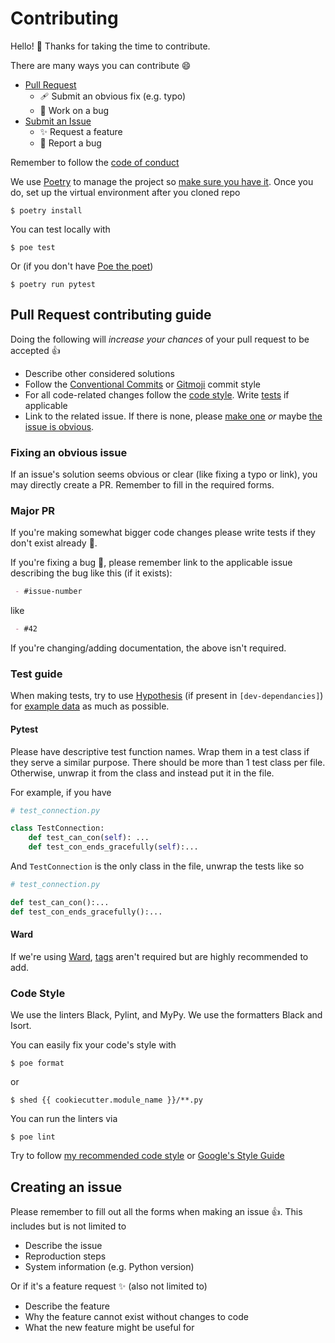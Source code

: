 # Contributing

Hello! :wave: Thanks for taking the time to contribute.

There are many ways you can contribute :smile:

 - [Pull Request](#pr)
   - 🩹 Submit an obvious fix (e.g. typo)
   - :memo: Work on a bug
 - [Submit an Issue](#issue)
   - :sparkles: Request a feature
   - :bug: Report a bug

Remember to follow the [code of conduct](./CODE_OF_CONDUCT.md)

We use [Poetry](https://python-poetry.org) to manage the project so [make sure you have it](https://python-poetry.org/docs/#installation). Once you do, set up the virtual environment after you cloned repo

```
$ poetry install
```

You can test locally with

```
$ poe test
```

Or (if you don't have [Poe the poet](https://github.com/nat-n/poethepoet))

```
$ poetry run pytest
```

<h2 id="pr">Pull Request contributing guide</h2>

Doing the following will *increase your chances* of your pull request to be accepted :+1:

 - Describe other considered solutions
 - Follow the [Conventional Commits](https://www.conventionalcommits.org/en/v1.0.0/) or [Gitmoji](https://gitmoji.dev) commit style
 - For all code-related changes follow the [code style](#cs). Write [tests](#test-guide) if applicable
 - Link to the related issue. If there is none, please [make one](#issue) *or* maybe [the issue is obvious](#minor-pr).

<h3 id="minor-pr">Fixing an obvious issue</h3>

If an issue's solution seems obvious or clear (like fixing a typo or link), you may directly create a PR. Remember to fill in the required forms.

<h3 id="major-pr">Major PR</h3>

If you're making somewhat bigger code changes please write tests if they don't exist already :test_tube:.

If you're fixing a bug :bug:, please remember link to the applicable issue describing the bug like this (if it exists):

```md
 - #issue-number
```

like

```md
 - #42
```

If you're changing/adding documentation, the above isn't required.


### Test guide

When making tests, try to use [Hypothesis](https://hypothesis.works) (if present in `[dev-dependancies]`) for [example data](https://hypothesis.readthedocs.io/en/latest/data.html) as much as possible.

#### Pytest

Please have descriptive test function names. Wrap them in a test class if they serve a similar purpose. There should be more than 1 test class per file. Otherwise, unwrap it from the class and instead put it in the file.

For example, if you have

```py
# test_connection.py

class TestConnection:
    def test_can_con(self): ...
    def test_con_ends_gracefully(self):...
```

And `TestConnection` is the only class in the file, unwrap the tests like so

```py
# test_connection.py

def test_can_con():...
def test_con_ends_gracefully():...
```

#### Ward

If we're using [Ward](https://ward.readthedocs.io/en/latest/), [tags](https://ward.readthedocs.io/en/latest/guide/writing_tests.html#tagging-tests) aren't required but are highly recommended to add.

<h3 id="cs">Code Style</h3>

We use the linters Black, Pylint, and MyPy. We use the formatters Black and Isort.

You can easily fix your code's style with

```
$ poe format
```

or
```
$ shed {{ cookiecutter.module_name }}/**.py
```

You can run the linters via

```
$ poe lint
```

Try to follow [my recommended code style](https://github.com/ThatXliner/Significant-files/blob/main/PYTHON_STYLE.md) or [Google's Style Guide](https://google.github.io/styleguide/pyguide.html)

<h2 id="issue">Creating an issue</h2>

Please remember to fill out all the forms when making an issue :+1:. This includes but is not limited to

 - Describe the issue
 - Reproduction steps
 - System information (e.g. Python version)

Or if it's a feature request :sparkles: (also not limited to)

 - Describe the feature
 - Why the feature cannot exist without changes to code
 - What the new feature might be useful for
